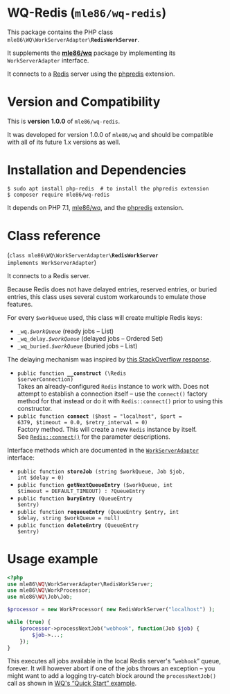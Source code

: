 # WQ-Redis  (`mle86/wq-redis`)

This package contains the PHP class
<code>mle86\WQ\WorkServerAdapter\\<b>RedisWorkServer</b></code>.

It supplements the
[**mle86/wq**](https://github.com/mle86/php-wq) package
by implementing its `WorkServerAdapter` interface.

It connects to a [Redis](https://redis.io/) server
using the [phpredis](https://pecl.php.net/package/redis) extension.


# Version and Compatibility

This is
**version 1.0.0**
of `mle86/wq-redis`.

It was developed for
version 1.0.0
of `mle86/wq`
and should be compatible
with all of its future 1.x versions as well.


# Installation and Dependencies

```
$ sudo apt install php-redis  # to install the phpredis extension
$ composer require mle86/wq-redis
```

It depends on PHP 7.1,
[mle86/wq](https://github.com/mle86/php-wq),
and the [phpredis](https://pecl.php.net/package/redis) extension.


# Class reference

(<code>class mle86\WQ\WorkServerAdapter\\<b>RedisWorkServer</b> implements WorkServerAdapter</code>)

It connects to a Redis server.

Because Redis does not have
delayed entries,
reserved entries,
or buried entries,
this class uses several custom workarounds
to emulate those features.

For every `$workQueue` used,
this class will create multiple Redis keys:

* <code>\_wq.<i>$workQueue</i></code>  (ready jobs – List)
* <code>\_wq\_delay.<i>$workQueue</i></code>  (delayed jobs – Ordered Set)
* <code>\_wq\_buried.<i>$workQueue</i></code>  (buried jobs – List)

The delaying mechanism was inspired by
[this StackOverflow response](http://stackoverflow.com/a/15016319).

* <code>public function <b>__construct</b> (\Redis $serverConnection)</code>  
    Takes an already-configured `Redis` instance to work with.
    Does not attempt to establish a connection itself –
    use the `connect()` factory method for that instead
    or do it with `Redis::connect()` prior to using this constructor.
* <code>public function <b>connect</b> ($host = "localhost", $port = 6379, $timeout = 0.0, $retry\_interval = 0)</code>  
    Factory method.
    This will create a new `Redis` instance by itself.  
    See [`Redis::connect()`](https://github.com/phpredis/phpredis#connect-open) for the parameter descriptions.

Interface methods
which are documented in the [`WorkServerAdapter`](https://github.com/mle86/php-wq/blob/master/doc/Ref_WorkServerAdapter_interface.md) interface:

* <code>public function <b>storeJob</b> (string $workQueue, Job $job, int $delay = 0)</code>
* <code>public function <b>getNextQueueEntry</b> ($workQueue, int $timeout = DEFAULT\_TIMEOUT) : ?QueueEntry</code>
* <code>public function <b>buryEntry</b> (QueueEntry $entry)</code>
* <code>public function <b>requeueEntry</b> (QueueEntry $entry, int $delay, string $workQueue = null)</code>
* <code>public function <b>deleteEntry</b> (QueueEntry $entry)</code>


# Usage example

```php
<?php
use mle86\WQ\WorkServerAdapter\RedisWorkServer;
use mle86\WQ\WorkProcessor;
use mle86\WQ\Job\Job;

$processor = new WorkProcessor( new RedisWorkServer("localhost") );

while (true) {
    $processor->processNextJob("webhook", function(Job $job) {
        $job->...;
    });
}
```

This executes all jobs available in the local Redis server's “`webhook`” queue, forever.
It will however abort if one of the jobs throws an exception –
you might want to add a logging try-catch block around the `processNextJob()` call
as shown in [WQ's “Quick Start” example](https://github.com/mle86/php-wq#quick-start).


